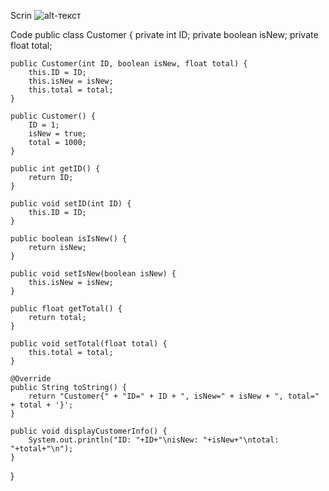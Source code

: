 
Scrin
![alt-текст](https://github.com/ppc-ntu-khpi/34---classes-and-modifiers-Bin228/master/Solution/advanced.png "ScrinCod")

Code
public class Customer {
    private int ID;
    private boolean isNew;
    private float total;

    public Customer(int ID, boolean isNew, float total) {
        this.ID = ID;
        this.isNew = isNew;
        this.total = total;
    }
        
    public Customer() {
        ID = 1;
        isNew = true;
        total = 1000;
    }

    public int getID() {
        return ID;
    }

    public void setID(int ID) {
        this.ID = ID;
    }

    public boolean isIsNew() {
        return isNew;
    }

    public void setIsNew(boolean isNew) {
        this.isNew = isNew;
    }

    public float getTotal() {
        return total;
    }

    public void setTotal(float total) {
        this.total = total;
    }

    @Override
    public String toString() {
        return "Customer{" + "ID=" + ID + ", isNew=" + isNew + ", total=" + total + '}';
    }
    
    public void displayCustomerInfo() {
        System.out.println("ID: "+ID+"\nisNew: "+isNew+"\ntotal: "+total+"\n");
    }
}

